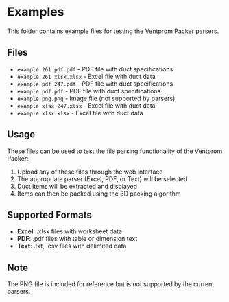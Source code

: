 # Examples

This folder contains example files for testing the Ventprom Packer parsers.

## Files

- `example 261 pdf.pdf` - PDF file with duct specifications
- `example 261 xlsx.xlsx` - Excel file with duct data
- `example pdf 247.pdf` - PDF file with duct specifications
- `example pdf.pdf` - PDF file with duct specifications
- `example png.png` - Image file (not supported by parsers)
- `example xlsx 247.xlsx` - Excel file with duct data
- `example xlsx.xlsx` - Excel file with duct data

## Usage

These files can be used to test the file parsing functionality of the Ventprom Packer:

1. Upload any of these files through the web interface
2. The appropriate parser (Excel, PDF, or Text) will be selected
3. Duct items will be extracted and displayed
4. Items can then be packed using the 3D packing algorithm

## Supported Formats

- **Excel**: .xlsx files with worksheet data
- **PDF**: .pdf files with table or dimension text
- **Text**: .txt, .csv files with delimited data

## Note

The PNG file is included for reference but is not supported by the current parsers.




